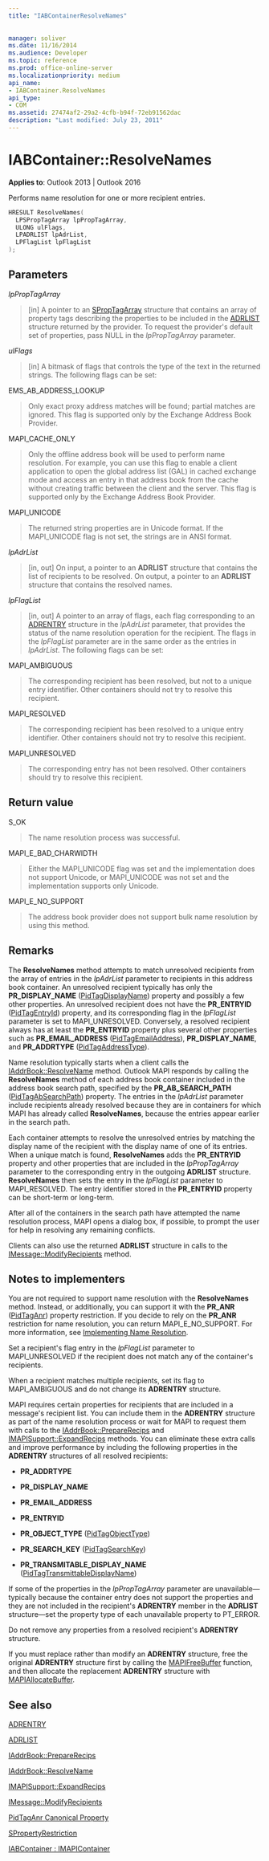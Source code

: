 ```yaml
---
title: "IABContainerResolveNames"
 
 
manager: soliver
ms.date: 11/16/2014
ms.audience: Developer
ms.topic: reference
ms.prod: office-online-server
ms.localizationpriority: medium
api_name:
- IABContainer.ResolveNames
api_type:
- COM
ms.assetid: 27474af2-29a2-4cfb-b94f-72eb91562dac
description: "Last modified: July 23, 2011"
---
```


# IABContainer::ResolveNames

  
  
**Applies to**: Outlook 2013 | Outlook 2016 
  
Performs name resolution for one or more recipient entries.
  
```cpp
HRESULT ResolveNames(
  LPSPropTagArray lpPropTagArray,
  ULONG ulFlags,
  LPADRLIST lpAdrList,
  LPFlagList lpFlagList
);
```

## Parameters

 _lpPropTagArray_
  
> [in] A pointer to an [SPropTagArray](sproptagarray.md) structure that contains an array of property tags describing the properties to be included in the [ADRLIST](adrlist.md) structure returned by the provider. To request the provider's default set of properties, pass NULL in the _lpPropTagArray_ parameter. 
    
 _ulFlags_
  
> [in] A bitmask of flags that controls the type of the text in the returned strings. The following flags can be set:
    
EMS_AB_ADDRESS_LOOKUP
  
> Only exact proxy address matches will be found; partial matches are ignored. This flag is supported only by the Exchange Address Book Provider.
    
MAPI_CACHE_ONLY
  
> Only the offline address book will be used to perform name resolution. For example, you can use this flag to enable a client application to open the global address list (GAL) in cached exchange mode and access an entry in that address book from the cache without creating traffic between the client and the server. This flag is supported only by the Exchange Address Book Provider. 
    
MAPI_UNICODE 
  
> The returned string properties are in Unicode format. If the MAPI_UNICODE flag is not set, the strings are in ANSI format.
    
 _lpAdrList_
  
> [in, out] On input, a pointer to an **ADRLIST** structure that contains the list of recipients to be resolved. On output, a pointer to an **ADRLIST** structure that contains the resolved names. 
    
 _lpFlagList_
  
> [in, out] A pointer to an array of flags, each flag corresponding to an [ADRENTRY](adrentry.md) structure in the _lpAdrList_ parameter, that provides the status of the name resolution operation for the recipient. The flags in the _lpFlagList_ parameter are in the same order as the entries in  _lpAdrList_. The following flags can be set:
    
MAPI_AMBIGUOUS 
  
> The corresponding recipient has been resolved, but not to a unique entry identifier. Other containers should not try to resolve this recipient. 
    
MAPI_RESOLVED 
  
> The corresponding recipient has been resolved to a unique entry identifier. Other containers should not try to resolve this recipient. 
    
MAPI_UNRESOLVED 
  
> The corresponding entry has not been resolved. Other containers should try to resolve this recipient.
    
## Return value

S_OK 
  
> The name resolution process was successful.
    
MAPI_E_BAD_CHARWIDTH 
  
> Either the MAPI_UNICODE flag was set and the implementation does not support Unicode, or MAPI_UNICODE was not set and the implementation supports only Unicode.
    
MAPI_E_NO_SUPPORT 
  
> The address book provider does not support bulk name resolution by using this method.
    
## Remarks

The **ResolveNames** method attempts to match unresolved recipients from the array of entries in the _lpAdrList_ parameter to recipients in this address book container. An unresolved recipient typically has only the **PR_DISPLAY_NAME** ([PidTagDisplayName](pidtagdisplayname-canonical-property.md)) property and possibly a few other properties. An unresolved recipient does not have the **PR_ENTRYID** ([PidTagEntryId](pidtagentryid-canonical-property.md)) property, and its corresponding flag in the _lpFlagList_ parameter is set to MAPI_UNRESOLVED. Conversely, a resolved recipient always has at least the **PR_ENTRYID** property plus several other properties such as **PR_EMAIL_ADDRESS** ([PidTagEmailAddress](pidtagemailaddress-canonical-property.md)), **PR_DISPLAY_NAME**, and **PR_ADDRTYPE** ([PidTagAddressType](pidtagaddresstype-canonical-property.md)).
  
Name resolution typically starts when a client calls the [IAddrBook::ResolveName](iaddrbook-resolvename.md) method. Outlook MAPI responds by calling the **ResolveNames** method of each address book container included in the address book search path, specified by the **PR_AB_SEARCH_PATH** ([PidTagAbSearchPath](pidtagabsearchpath-canonical-property.md)) property. The entries in the _lpAdrList_ parameter include recipients already resolved because they are in containers for which MAPI has already called **ResolveNames**, because the entries appear earlier in the search path. 
  
Each container attempts to resolve the unresolved entries by matching the display name of the recipient with the display name of one of its entries. When a unique match is found, **ResolveNames** adds the **PR_ENTRYID** property and other properties that are included in the _lpPropTagArray_ parameter to the corresponding entry in the outgoing **ADRLIST** structure. **ResolveNames** then sets the entry in the _lpFlagList_ parameter to MAPI_RESOLVED. The entry identifier stored in the **PR_ENTRYID** property can be short-term or long-term. 
  
After all of the containers in the search path have attempted the name resolution process, MAPI opens a dialog box, if possible, to prompt the user for help in resolving any remaining conflicts. 
  
Clients can also use the returned **ADRLIST** structure in calls to the [IMessage::ModifyRecipients](imessage-modifyrecipients.md) method. 
  
## Notes to implementers

You are not required to support name resolution with the **ResolveNames** method. Instead, or additionally, you can support it with the **PR_ANR** ([PidTagAnr](pidtaganr-canonical-property.md)) property restriction. If you decide to rely on the **PR_ANR** restriction for name resolution, you can return MAPI_E_NO_SUPPORT. For more information, see [Implementing Name Resolution](implementing-name-resolution.md).
  
Set a recipient's flag entry in the _lpFlagList_ parameter to MAPI_UNRESOLVED if the recipient does not match any of the container's recipients. 
  
When a recipient matches multiple recipients, set its flag to MAPI_AMBIGUOUS and do not change its **ADRENTRY** structure. 
  
MAPI requires certain properties for recipients that are included in a message's recipient list. You can include them in the **ADRENTRY** structure as part of the name resolution process or wait for MAPI to request them with calls to the [IAddrBook::PrepareRecips](iaddrbook-preparerecips.md) and [IMAPISupport::ExpandRecips](imapisupport-expandrecips.md) methods. You can eliminate these extra calls and improve performance by including the following properties in the **ADRENTRY** structures of all resolved recipients: 
  
- **PR_ADDRTYPE**
    
- **PR_DISPLAY_NAME**
    
- **PR_EMAIL_ADDRESS**
    
- **PR_ENTRYID**
    
- **PR_OBJECT_TYPE** ([PidTagObjectType](pidtagobjecttype-canonical-property.md))
    
- **PR_SEARCH_KEY** ([PidTagSearchKey](pidtagsearchkey-canonical-property.md))
    
- **PR_TRANSMITABLE_DISPLAY_NAME** ([PidTagTransmittableDisplayName](pidtagtransmittabledisplayname-canonical-property.md))
    
If some of the properties in the _lpPropTagArray_ parameter are unavailable—typically because the container entry does not support the properties and they are not included in the recipient's **ADRENTRY** member in the **ADRLIST** structure—set the property type of each unavailable property to PT_ERROR. 
  
Do not remove any properties from a resolved recipient's **ADRENTRY** structure. 
  
If you must replace rather than modify an **ADRENTRY** structure, free the original **ADRENTRY** structure first by calling the [MAPIFreeBuffer](mapifreebuffer.md) function, and then allocate the replacement **ADRENTRY** structure with [MAPIAllocateBuffer](mapiallocatebuffer.md).
  
## See also



[ADRENTRY](adrentry.md)
  
[ADRLIST](adrlist.md)
  
[IAddrBook::PrepareRecips](iaddrbook-preparerecips.md)
  
[IAddrBook::ResolveName](iaddrbook-resolvename.md)
  
[IMAPISupport::ExpandRecips](imapisupport-expandrecips.md)
  
[IMessage::ModifyRecipients](imessage-modifyrecipients.md)
  
[PidTagAnr Canonical Property](pidtaganr-canonical-property.md)
  
[SPropertyRestriction](spropertyrestriction.md)
  
[IABContainer : IMAPIContainer](iabcontainerimapicontainer.md)


